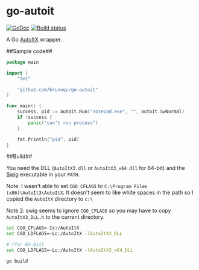 go-autoit
=========
[![GoDoc](https://godoc.org/github.com/brunoqc/go-autoit?status.png)](https://godoc.org/github.com/brunoqc/go-autoit)
[![Build status](https://ci.appveyor.com/api/projects/status/nhb09oh0gei24md9?svg=true)](https://ci.appveyor.com/project/brunoqc/go-autoit)

A Go [AutoItX](https://www.autoitscript.com/site/autoit/) wrapper.

##Sample code##
```go
package main

import (
	"fmt"

	"github.com/brunoqc/go-autoit"
)

func main() {
	success, pid := autoit.Run("notepad.exe", "", autoit.SwNormal)
	if !success {
		panic("can't run process")
	}

	fmt.Println("pid", pid)
}
```

##Build##

You need the DLL (`AutoItX3.dll` or `AutoItX3_x64.dll` for 64-bit) and the [Swig](http://www.swig.org/) executable in your `PATH`.

Note: I wasn't able to set `CGO_CFLAGS` to `C:\Program Files (x86)\AutoIt3\AutoItX`. It doesn't seem to like white spaces in the path so I copied the `AutoItX` directory to `c:\`

Note 2: swig seems to ignore `CGO_CFLAGS` so you may have to copy `AutoItX3_DLL.h` to the current directory.

```bash
set CGO_CFLAGS=-Ic:/AutoItX
set CGO_LDFLAGS=-Lc:/AutoItX -lAutoItX3_DLL

# (for 64-bit)
set CGO_LDFLAGS=-Lc:/AutoItX -lAutoItX3_x64_DLL

go build
```
